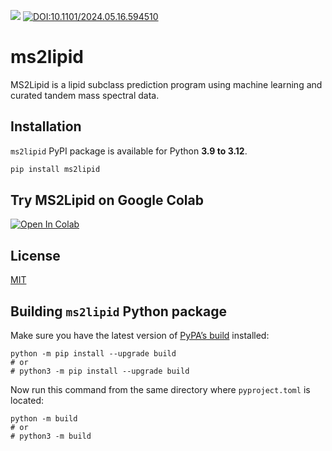 [![](https://img.shields.io/pypi/v/ms2lipid.svg?maxAge=3600)](https://pypi.org/project/ms2lipid/)
[![DOI:10.1101/2024.05.16.594510](http://img.shields.io/badge/DOI-10.1101/2024.05.16.594510-B31B1B.svg)](https://doi.org/10.1101/2024.05.16.594510)

# ms2lipid
MS2Lipid is a lipid subclass prediction program using machine learning and curated tandem mass spectral data.

## Installation
`ms2lipid` PyPI package is available for Python **3.9 to 3.12**.

```bash
pip install ms2lipid
```

## Try MS2Lipid on Google Colab
[![Open In Colab](https://colab.research.google.com/assets/colab-badge.svg)](https://colab.research.google.com/github/systemsomicslab/ms2lipid/blob/main/try_ms2lipid.ipynb)

## License
[MIT](https://choosealicense.com/licenses/mit/)

## Building `ms2lipid` Python package
Make sure you have the latest version of [PyPA’s build](https://pypi.org/project/build/) installed:
```
python -m pip install --upgrade build
# or
# python3 -m pip install --upgrade build
```

Now run this command from the same directory where `pyproject.toml` is located:
```
python -m build
# or
# python3 -m build
```
